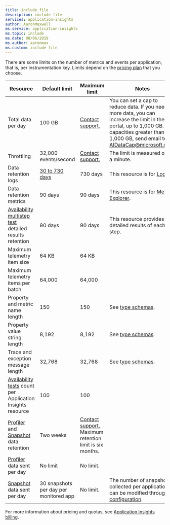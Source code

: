 ```yaml
---
title: include file
description: include file
services: application-insights
author: AaronMaxwell
ms.service: application-insights
ms.topic: include
ms.date: 08/06/2019
ms.author: aaronmax
ms.custom: include file
---
```


There are some limits on the number of metrics and events per application, that is, per instrumentation key. Limits depend on the [pricing plan](https://azure.microsoft.com/pricing/details/application-insights/) that you choose.

| Resource | Default limit| Maximum limit | Notes |
|---|---|---|---|
| Total data per day | 100 GB | [Contact support.](https://azure.microsoft.com/support/options/) | You can set a cap to reduce data. If you need more data, you can increase the limit in the portal, up to 1,000 GB. For capacities greater than 1,000 GB, send email to AIDataCap@microsoft.com.|
| Throttling | 32,000 events/second | [Contact support.](https://azure.microsoft.com/support/options/) | The limit is measured over a minute.|
| Data retention logs | [30 to 730 days](../articles/azure-monitor/logs/data-retention-archive.md) | 730 days | This resource is for [Logs](../articles/azure-monitor/logs/log-query-overview.md).|
| Data retention metrics | 90 days | 90 days | This resource is for [Metrics Explorer](../articles/azure-monitor/essentials/metrics-charts.md).|
| [Availability multistep test](/previous-versions/azure/azure-monitor/app/availability-multistep) detailed results retention | 90 days | 90 days | This resource provides detailed results of each step.|
| Maximum telemetry item size | 64 KB | 64 KB | |
| Maximum telemetry items per batch | 64,000 | 64,000 | |
| Property and metric name length | 150 | 150 | See [type schemas](../articles/azure-monitor/app/data-model.md).|
| Property value string length | 8,192 | 8,192 | See [type schemas](../articles/azure-monitor/app/data-model.md).|
| Trace and exception message length | 32,768 | 32,768 | See [type schemas](../articles/azure-monitor/app/data-model.md).|
| [Availability tests](/previous-versions/azure/azure-monitor/app/monitor-web-app-availability) count per Application Insights resource | 100 | 100 | |
| [Profiler](../articles/azure-monitor/app/profiler.md) and [Snapshot](../articles/azure-monitor/app/snapshot-debugger.md) data retention | Two weeks | [Contact support.](https://azure.microsoft.com/support/options/) Maximum retention limit is six months. | |
| [Profiler](../articles/azure-monitor/app/profiler.md) data sent per day | No limit | No limit. | |
| [Snapshot](../articles/azure-monitor/app/snapshot-debugger.md) data sent per day | 30 snapshots per day per monitored app | No limit. | The number of snapshots collected per application can be modified through [configuration](../articles/azure-monitor/app/snapshot-debugger-vm.md). |

For more information about pricing and quotas, see [Application Insights billing](../articles/azure-monitor/logs/cost-logs.md#application-insights-billing).
